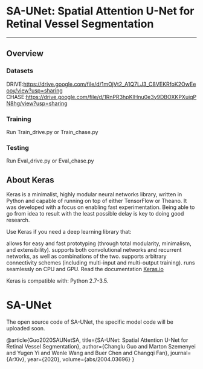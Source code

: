 # SA-UNet: Spatial Attention U-Net for Retinal Vessel Segmentation

---

## Overview

### Datasets



DRIVE:https://drive.google.com/file/d/1mOjVt2_A1Q7LJ3_C8VEKRfoK2OwEeooy/view?usp=sharing
CHASE:https://drive.google.com/file/d/1RnPR3hpKIHnu0e3y9DBOXKPXuiqPN8hg/view?usp=sharing


### Training
Run Train_drive.py or Train_chase.py
### Testing
Run Eval_drive.py or Eval_chase.py



## About Keras

Keras is a minimalist, highly modular neural networks library, written in Python and capable of running on top of either TensorFlow or Theano. It was developed with a focus on enabling fast experimentation. Being able to go from idea to result with the least possible delay is key to doing good research.

Use Keras if you need a deep learning library that:

allows for easy and fast prototyping (through total modularity, minimalism, and extensibility).
supports both convolutional networks and recurrent networks, as well as combinations of the two.
supports arbitrary connectivity schemes (including multi-input and multi-output training).
runs seamlessly on CPU and GPU.
Read the documentation [Keras.io](http://keras.io/)

Keras is compatible with: Python 2.7-3.5.



# SA-UNet
The open source code of SA-UNet, the specific model code will be uploaded soon.


@article{Guo2020SAUNetSA,
  title={SA-UNet: Spatial Attention U-Net for Retinal Vessel Segmentation},
  author={Changlu Guo and Marton Szemenyei and Yugen Yi and Wenle Wang and Buer Chen and Changqi Fan},
  journal={ArXiv},
  year={2020},
  volume={abs/2004.03696}
}

